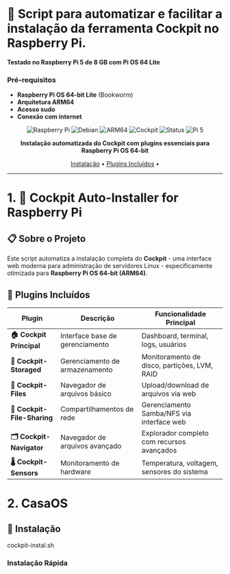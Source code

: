 # 🍓 Script para automatizar e facilitar a instalação da ferramenta Cockpit no Raspberry Pi.
**Testado no Raspberry Pi 5 de 8 GB com Pi OS 64 Lite**

### Pré-requisitos

- **Raspberry Pi OS 64-bit Lite** (Bookworm)
- **Arquitetura ARM64**
- **Acesso sudo**
- **Conexão com internet**

<div align="center">

![Raspberry Pi](https://img.shields.io/badge/Raspberry%20Pi-A22846?style=for-the-badge&logo=Raspberry%20Pi&logoColor=white)
![Debian](https://img.shields.io/badge/Debian-D70A53?style=for-the-badge&logo=debian&logoColor=white)
![ARM64](https://img.shields.io/badge/ARM64-0091BD?style=for-the-badge&logo=arm&logoColor=white)
![Cockpit](https://img.shields.io/badge/Cockpit-0066CC?style=for-the-badge&logo=redhat&logoColor=white)
![Status](https://img.shields.io/badge/Status-Tested%20%26%20Working-brightgreen?style=for-the-badge)
![Pi 5](https://img.shields.io/badge/Pi%205-Tested-success?style=for-the-badge&logo=raspberry-pi)

**Instalação automatizada do Cockpit com plugins essenciais para Raspberry Pi OS 64-bit**

[Instalação](#-instalação) • [Plugins Incluídos](#-plugins-incluídos) • 

</div>

---
# 1. 🚀 Cockpit Auto-Installer for Raspberry Pi

## 📋 Sobre o Projeto

Este script automatiza a instalação completa do **Cockpit** - uma interface web moderna para administração de servidores Linux - especificamente otimizada para **Raspberry Pi OS 64-bit (ARM64)**.


## 🔧 Plugins Incluídos

| Plugin | Descrição | Funcionalidade Principal |
|--------|-----------|-------------------------|
| **🏠 Cockpit Principal** | Interface base de gerenciamento | Dashboard, terminal, logs, usuários |
| **💾 Cockpit-Storaged** | Gerenciamento de armazenamento | Monitoramento de disco, partições, LVM, RAID |
| **📁 Cockpit-Files** | Navegador de arquivos básico | Upload/download de arquivos via web |
| **🔄 Cockpit-File-Sharing** | Compartilhamentos de rede | Gerenciamento Samba/NFS via interface web |
| **🗂️ Cockpit-Navigator** | Navegador de arquivos avançado | Explorador completo com recursos avançados |
| **🌡️ Cockpit-Sensors** | Monitoramento de hardware | Temperatura, voltagem, sensores do sistema |


# 2. CasaOS 


## 🚀 Instalação

cockpit-instal.sh



### Instalação Rápida

